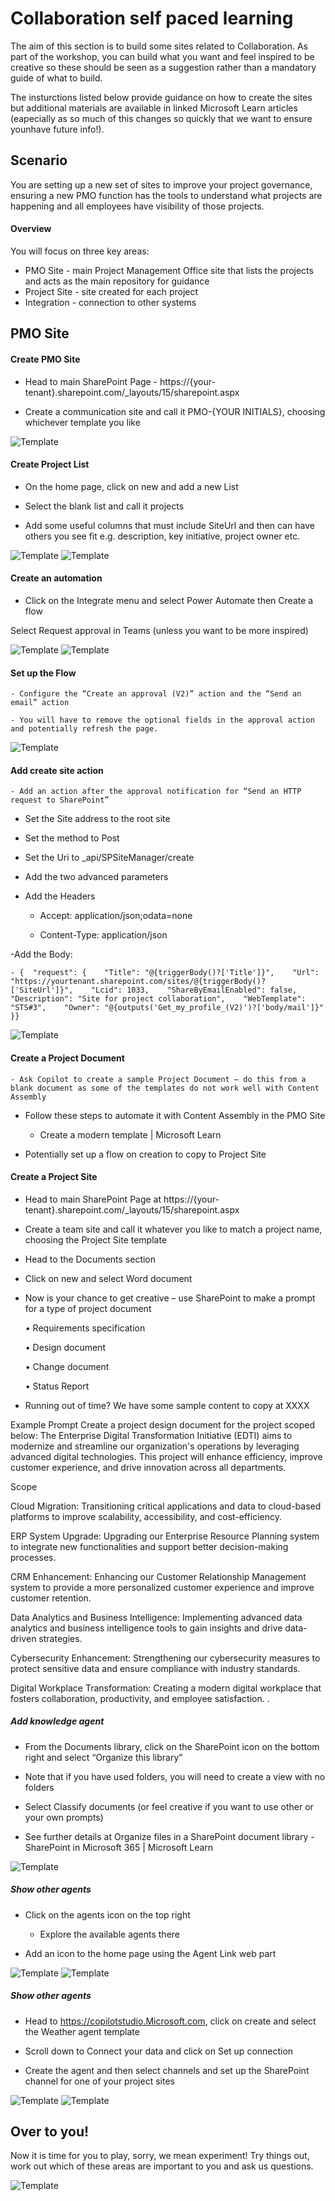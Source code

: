 
# Collaboration self paced learning

The aim of this section is to build some sites related to Collaboration. As part of the workshop, you can build what you want and feel inspired to be creative so these should be seen as a suggestion rather than a mandatory guide of what to build.

The insturctions listed below provide guidance on how to create the sites but additional materials are available in linked Microsoft Learn articles (eapecially as so much of this changes so quickly that we want to ensure younhave future info!).

## Scenario

You are setting up a new set of sites to improve your project governance, ensuring a new PMO function has the tools to understand what projects are happening and all employees have visibility of those projects.

#### Overview

You will focus on three key areas:

- PMO Site - main Project Management Office site that lists the projects and acts as the main repository for guidance
- Project Site - site created for each project
- Integration - connection to other systems

## PMO Site

#### Create PMO Site

- Head to main SharePoint Page - https://{your-tenant}.sharepoint.com/_layouts/15/sharepoint.aspx

- Create a communication site and call it PMO-{YOUR INITIALS}, choosing whichever template you like

![Template](assets/Collaboration01.png)

#### Create Project List

- On the home page, click on new and add a new List

- Select the blank list and call it projects

- Add some useful columns that must include SiteUrl and then can have others you see fit e.g. description, key initiative, project owner etc.

![Template](assets/Collaboration02.png)
![Template](assets/Collaboration03.png)

#### Create an automation

- Click on the Integrate menu and select Power Automate then Create a flow

Select Request approval in Teams (unless you want to be more inspired)

![Template](assets/Collaboration04.png)
![Template](assets/Collaboration05.png)

#### Set up the Flow

	- Configure the “Create an approval (V2)” action and the “Send an email” action

	- You will have to remove the optional fields in the approval action and potentially refresh the page.

 ![Template](assets/Collaboration06.png)

#### Add create site action

	- Add an action after the approval notification for “Send an HTTP request to SharePoint”

- Set the Site address to the root site

- Set the method to Post

- Set the Uri to _api/SPSiteManager/create

- Add the two advanced parameters

- Add the Headers
	
	- Accept: application/json;odata=none
	
	- Content-Type: application/json

-Add the Body:
	
	- {  "request": {    "Title": "@{triggerBody()?['Title']}",    "Url": "https://yourtenant.sharepoint.com/sites/@{triggerBody()?['SiteUrl']}",    "Lcid": 1033,    "ShareByEmailEnabled": false,    "Description": "Site for project collaboration",    "WebTemplate": "STS#3",    "Owner": "@{outputs('Get_my_profile_(V2)')?['body/mail']}"  }}

 ![Template](assets/Collaboration07.png)

#### Create a Project Document

	- Ask Copilot to create a sample Project Document – do this from a blank document as some of the templates do not work well with Content Assembly

- Follow these steps to automate it with Content Assembly in the PMO Site
	
	- Create a modern template | Microsoft Learn

- Potentially set up a flow on creation to copy to Project Site


#### Create a Project Site

- Head to main SharePoint Page at https://{your-tenant}.sharepoint.com/_layouts/15/sharepoint.aspx

- Create a team site and call it whatever you like to match a project name, choosing the Project Site template

- Head to the Documents section

- Click on new and select Word document

- Now is your chance to get creative – use SharePoint to make a prompt for a type of project document
	
	• Requirements specification
	
	• Design document
	
	• Change document
	
	• Status Report

- Running out of time? We have some sample content to copy at XXXX


Example Prompt
Create a project design document for the project scoped below:
The Enterprise Digital Transformation Initiative (EDTI) aims to modernize and streamline our organization's operations by leveraging advanced digital technologies. This project will enhance efficiency, improve customer experience, and drive innovation across all departments. 

Scope 

Cloud Migration: Transitioning critical applications and data to cloud-based platforms to improve scalability, accessibility, and cost-efficiency. 

ERP System Upgrade: Upgrading our Enterprise Resource Planning system to integrate new functionalities and support better decision-making processes. 

CRM Enhancement: Enhancing our Customer Relationship Management system to provide a more personalized customer experience and improve customer retention. 

Data Analytics and Business Intelligence: Implementing advanced data analytics and business intelligence tools to gain insights and drive data-driven strategies. 

Cybersecurity Enhancement: Strengthening our cybersecurity measures to protect sensitive data and ensure compliance with industry standards. 

Digital Workplace Transformation: Creating a modern digital workplace that fosters collaboration, productivity, and employee satisfaction. . 

##### Add knowledge agent

- From the Documents library, click on the SharePoint icon on the bottom right and select “Organize this library”

- Note that if you have used folders, you will need to create a view with no folders

- Select Classify documents (or feel creative if you want to use other or your own prompts)

- See further details at Organize files in a SharePoint document library - SharePoint in Microsoft 365 | Microsoft Learn

 ![Template](assets/Collaboration08.png)

##### Show other agents

- Click on the agents icon on the top right

	- Explore the available agents there

- Add an icon to the home page using the Agent Link web part

 ![Template](assets/Collaboration09.png)
 ![Template](assets/Collaboration10.png)

##### Show other agents

- Head to https://copilotstudio.Microsoft.com, click on create and select the Weather agent template

- Scroll down to Connect your data and click on Set up connection

- Create the agent and then select channels and set up the SharePoint channel for one of your project sites

 ![Template](assets/Collaboration11.png)
 ![Template](assets/Collaboration12.png)


 ## Over to you!

Now it is time for you to play, sorry, we mean experiment! Try things out, work out which of these areas are important to you and ask us questions.

![Template](assets/Collaboration13.png)